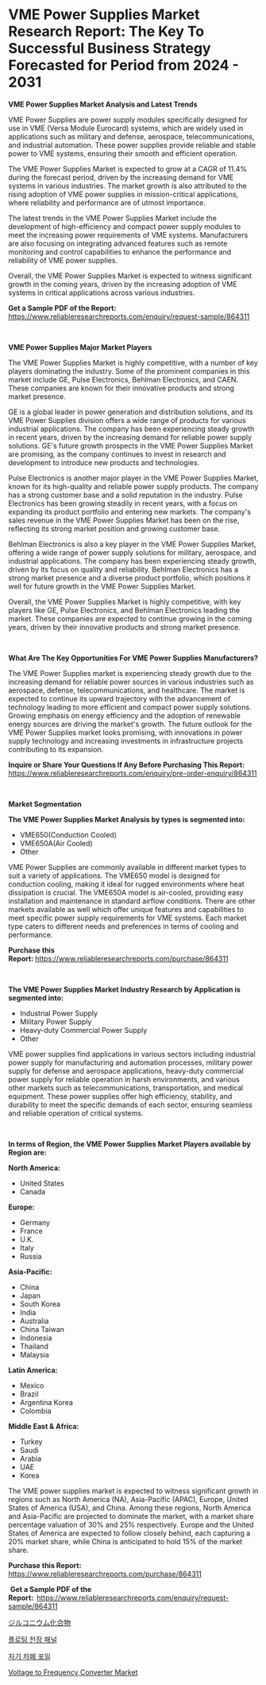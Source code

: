 <p><h1>VME Power Supplies Market Research Report: The Key To Successful Business Strategy Forecasted for Period from 2024 - 2031</h1></p><p><strong>VME Power Supplies Market Analysis and Latest Trends</strong></p>
<p><p>VME Power Supplies are power supply modules specifically designed for use in VME (Versa Module Eurocard) systems, which are widely used in applications such as military and defense, aerospace, telecommunications, and industrial automation. These power supplies provide reliable and stable power to VME systems, ensuring their smooth and efficient operation.</p><p>The VME Power Supplies Market is expected to grow at a CAGR of 11.4% during the forecast period, driven by the increasing demand for VME systems in various industries. The market growth is also attributed to the rising adoption of VME power supplies in mission-critical applications, where reliability and performance are of utmost importance.</p><p>The latest trends in the VME Power Supplies Market include the development of high-efficiency and compact power supply modules to meet the increasing power requirements of VME systems. Manufacturers are also focusing on integrating advanced features such as remote monitoring and control capabilities to enhance the performance and reliability of VME power supplies.</p><p>Overall, the VME Power Supplies Market is expected to witness significant growth in the coming years, driven by the increasing adoption of VME systems in critical applications across various industries.</p></p>
<p><strong>Get a Sample PDF of the Report:&nbsp;</strong> <a href="https://www.reliableresearchreports.com/enquiry/request-sample/864311">https://www.reliableresearchreports.com/enquiry/request-sample/864311</a></p>
<p>&nbsp;</p>
<p><strong>VME Power Supplies Major Market Players</strong></p>
<p><p>The VME Power Supplies Market is highly competitive, with a number of key players dominating the industry. Some of the prominent companies in this market include GE, Pulse Electronics, Behlman Electronics, and CAEN. These companies are known for their innovative products and strong market presence.</p><p>GE is a global leader in power generation and distribution solutions, and its VME Power Supplies division offers a wide range of products for various industrial applications. The company has been experiencing steady growth in recent years, driven by the increasing demand for reliable power supply solutions. GE's future growth prospects in the VME Power Supplies Market are promising, as the company continues to invest in research and development to introduce new products and technologies.</p><p>Pulse Electronics is another major player in the VME Power Supplies Market, known for its high-quality and reliable power supply products. The company has a strong customer base and a solid reputation in the industry. Pulse Electronics has been growing steadily in recent years, with a focus on expanding its product portfolio and entering new markets. The company's sales revenue in the VME Power Supplies Market has been on the rise, reflecting its strong market position and growing customer base.</p><p>Behlman Electronics is also a key player in the VME Power Supplies Market, offering a wide range of power supply solutions for military, aerospace, and industrial applications. The company has been experiencing steady growth, driven by its focus on quality and reliability. Behlman Electronics has a strong market presence and a diverse product portfolio, which positions it well for future growth in the VME Power Supplies Market.</p><p>Overall, the VME Power Supplies Market is highly competitive, with key players like GE, Pulse Electronics, and Behlman Electronics leading the market. These companies are expected to continue growing in the coming years, driven by their innovative products and strong market presence.</p></p>
<p>&nbsp;</p>
<p><strong>What Are The Key Opportunities For VME Power Supplies Manufacturers?</strong></p>
<p><p>The VME Power Supplies market is experiencing steady growth due to the increasing demand for reliable power sources in various industries such as aerospace, defense, telecommunications, and healthcare. The market is expected to continue its upward trajectory with the advancement of technology leading to more efficient and compact power supply solutions. Growing emphasis on energy efficiency and the adoption of renewable energy sources are driving the market's growth. The future outlook for the VME Power Supplies market looks promising, with innovations in power supply technology and increasing investments in infrastructure projects contributing to its expansion.</p></p>
<p><strong>Inquire or Share Your Questions If Any Before Purchasing This Report:</strong> <a href="https://www.reliableresearchreports.com/enquiry/pre-order-enquiry/864311">https://www.reliableresearchreports.com/enquiry/pre-order-enquiry/864311</a></p>
<p>&nbsp;</p>
<p><strong>Market Segmentation</strong></p>
<p><strong>The VME Power Supplies Market Analysis by types is segmented into:</strong></p>
<p><ul><li>VME650(Conduction Cooled)</li><li>VME650A(Air Cooled)</li><li>Other</li></ul></p>
<p><p>VME Power Supplies are commonly available in different market types to suit a variety of applications. The VME650 model is designed for conduction cooling, making it ideal for rugged environments where heat dissipation is crucial. The VME650A model is air-cooled, providing easy installation and maintenance in standard airflow conditions. There are other markets available as well which offer unique features and capabilities to meet specific power supply requirements for VME systems. Each market type caters to different needs and preferences in terms of cooling and performance.</p></p>
<p><strong>Purchase this Report:&nbsp;</strong><a href="https://www.reliableresearchreports.com/purchase/864311">https://www.reliableresearchreports.com/purchase/864311</a></p>
<p>&nbsp;</p>
<p><strong>The VME Power Supplies Market Industry Research by Application is segmented into:</strong></p>
<p><ul><li>Industrial Power Supply</li><li>Military Power Supply</li><li>Heavy-duty Commercial Power Supply</li><li>Other</li></ul></p>
<p><p>VME power supplies find applications in various sectors including industrial power supply for manufacturing and automation processes, military power supply for defense and aerospace applications, heavy-duty commercial power supply for reliable operation in harsh environments, and various other markets such as telecommunications, transportation, and medical equipment. These power supplies offer high efficiency, stability, and durability to meet the specific demands of each sector, ensuring seamless and reliable operation of critical systems.</p></p>
<p>&nbsp;</p>
<p><strong>In terms of Region, the VME Power Supplies Market Players available by Region are:</strong></p>
<p>
    <p> <strong> North America: </strong>
        <ul>
            <li>United States</li>
            <li>Canada</li>
        </ul>
        </p> 
    <p> <strong> Europe: </strong>
        <ul>
            <li>Germany</li>
            <li>France</li>
            <li>U.K.</li>
            <li>Italy</li>
            <li>Russia</li>
        </ul>
        </p> 
    <p> <strong> Asia-Pacific: </strong>
        <ul>
            <li>China</li>
            <li>Japan</li>
            <li>South Korea</li>
            <li>India</li>
            <li>Australia</li>
            <li>China Taiwan</li>
            <li>Indonesia</li>
            <li>Thailand</li>
            <li>Malaysia</li>
        </ul>
        </p> 
    <p> <strong> Latin America: </strong>
        <ul>
            <li>Mexico</li>
            <li>Brazil</li>
            <li>Argentina Korea</li>
            <li>Colombia</li>
        </ul>
        </p> 
    <p> <strong> Middle East & Africa: </strong>
        <ul>
            <li>Turkey</li>
            <li>Saudi</li>
            <li>Arabia</li>
            <li>UAE</li>
            <li>Korea</li>
        </ul>
    </p>
    </p>
<p><p>The VME power supplies market is expected to witness significant growth in regions such as North America (NA), Asia-Pacific (APAC), Europe, United States of America (USA), and China. Among these regions, North America and Asia-Pacific are projected to dominate the market, with a market share percentage valuation of 30% and 25% respectively. Europe and the United States of America are expected to follow closely behind, each capturing a 20% market share, while China is anticipated to hold 15% of the market share.</p></p>
<p><strong>Purchase this Report: </strong><a href="https://www.reliableresearchreports.com/purchase/864311">https://www.reliableresearchreports.com/purchase/864311</a></p>
<p>&nbsp;<strong>Get a Sample PDF of the Report:&nbsp;&nbsp;</strong><a href="https://www.reliableresearchreports.com/enquiry/request-sample/864311">https://www.reliableresearchreports.com/enquiry/request-sample/864311</a></p>
<p><strong></strong></p>
<p><p><a href="https://github.com/ReyesKohler20231/Market-Research-Report-List-1/blob/main/880036616255.md">ジルコニウム化合物</a></p><p><a href="https://github.com/sammyUltyylrich9067856/Market-Research-Report-List-1/blob/main/479941815112.md">플로팅 천장 패널</a></p><p><a href="https://github.com/Elenrrera7685/Market-Research-Report-List-1/blob/main/743134915111.md">자기 차폐 포일</a></p><p><a href="https://github.com/Whitneyboyettebo9kiw7yr13/Market-Research-Report-List-1/blob/main/voltage-to-frequency-converter-market.md">Voltage to Frequency Converter Market</a></p></p>